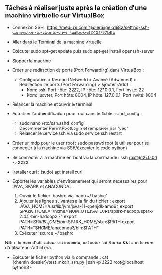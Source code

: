 ## Tâches à réaliser juste après la création d'une machine virtuelle sur VirtualBox


- Connexion SSH : https://medium.com/@pierangelo1982/setting-ssh-connection-to-ubuntu-on-virtualbox-af243f737b8b

- Aller dans le Terminal de la machine virtuelle

- Exécuter sudo apt-get update puis sudo apt-get install openssh-server

- Stopper la machine

- Créer une redirection de ports (Port Forwarding) dans VirtualBox :
    - Configuration > Réseau (Network) > Avancé (Advanced) > Redirection de ports (Port Forwarding) > Ajouter (Add) :
        - Nom: ssh, Port hôte: 2222, IP hôte: 127.0.0.1, Port invité: 22
        - Nom: jupyter, Port hôte: 8004, IP hôte: 127.0.0.1, Port invité: 8004

- Relancer la machine et ouvrir le terminal

- Autoriser l'authentification pour root dans le fichier sshd_config :
    - sudo nano /etc/ssh/sshd_config
    - Décommenter PermitRootLogin et remplacer par "yes"
    - Relancer le service ssh via sudo service ssh restart

- Créer un mdp pour le user root : sudo passwd root (à utiliser pour se connecter à la machine via SSH/éxecuter le code python)

- Se connecter à la machine en local via la commande : ssh root@127.0.0.1 -p 2222

- Installer curl : (sudo) apt install curl

- Exporter les variables d'environnement qui seront nécessaires pour JAVA, SPARK et ANACONDA:

    1) Ouvrir le fichier .bashrc via 'nano ~/.bashrc'
    2) Ajouter les lignes suivantes à la fin du fichier :
        export JAVA_HOME=/usr/lib/jvm/java-11-openjdk-amd64
        export SPARK_HOME="/home/{NOM_UTILISATEUR}/spark-hadoop/spark-2.4.5-bin-hadoop2.7"
        export PATH=$SPARK_HOME/bin:$SPARK_HOME/sbin:$PATH
        export PATH="$HOME/anaconda3/bin:$PATH"
    3) Exécuter 'source ~/.bashrc'

NB: si le nom d'utilisateur est inconnu, exécuter 'cd /home && ls' et le nom d'utilisateur s'affichera.

- Exécuter le fichier python via la commande :  cat {chemin_dossier}/test_mkdir_ssh.py | ssh -p 2222 root@localhost python3 -